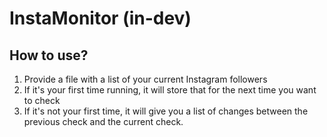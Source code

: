 # InstaMonitor (in-dev)
## How to use?
1. Provide a file with a list of your current Instagram followers
2. If it's your first time running, it will store that for the next time you want to check
3. If it's not your first time, it will give you a list of changes between the previous check and the current check.